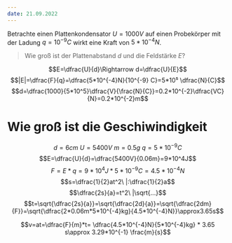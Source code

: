 ```yaml
---
date: 21.09.2022
---
```

Betrachte einen Plattenkondensator $U=1000V$ auf einen Probekörper mit der Ladung $q=10^{-9}C$ wirkt eine Kraft von $5*10^{-4} N$.

> Wie groß ist der Plattenabstand $d$ und die Feldstärke $E$?

$$E=\dfrac{U}{d}\Rightarrow d=\dfrac{U}{E}$$
$$|E|=\dfrac{F}{q}=\dfrac{5*10^{-4}N}{10^{-9} C}=5*10⁵ \dfrac{N}{C}$$
$$d=\dfrac{1000}{5*10^5}\dfrac{V}{\frac{N}{C}}=0.2*10^{-2}\dfrac{VC}{N}=0.2*10^{-2}m$$


# Wie groß ist die Geschiwindigkeit
$$d=6cm\ U=5400V\ m=0.5g\ q=5*10^{-9}C$$
$$E=\dfrac{U}{d}=\dfrac{5400V}{0.06m}=9*10^4J$$
$$F=E*q=9*10^4J*5*10^{-9}C=4.5*10^{-4}N$$
$$s=\dfrac{1}{2}at^2\ |:\dfrac{1}{2}a$$
$$\dfrac{2s}{a}=t^2\ |\sqrt{...}$$
	$$t=\sqrt{\dfrac{2s}{a}}=\sqrt{\dfrac{2d}{a}}=\sqrt{\dfrac{2dm}{F}}=\sqrt{\dfrac{2*0.06m*5*10^{-4}kg}{4.5*10^{-4}N}}\approx3.65s$$
	
$$v=at=\dfrac{F}{m}*t= \dfrac{4.5*10^{-4}N}{5*10^{-4}kg} * 3.65 s\approx 3.29*10^{-1} \frac{m}{s}$$

